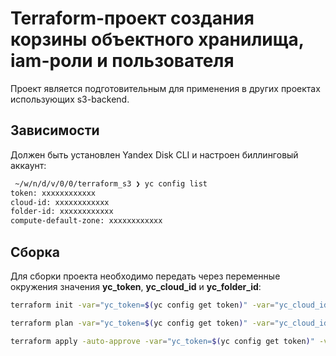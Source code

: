 # Terraform-проект создания корзины объектного хранилища, iam-роли и пользователя

Проект является подготовительным для применения в других проектах использующих s3-backend.

## Зависимости

Должен быть установлен Yandex Disk CLI и настроен биллинговый аккаунт:

```bash
 ~/w/n/d/v/0/0/terraform_s3 ❯ yc config list
token: xxxxxxxxxxxx
cloud-id: xxxxxxxxxxxx
folder-id: xxxxxxxxxxxx
compute-default-zone: xxxxxxxxxxxx
```

## Сборка

Для сборки проекта необходимо передать через переменные окружения значения **yc_token**, **yc_cloud_id** и **yc_folder_id**:

```bash
terraform init -var="yc_token=$(yc config get token)" -var="yc_cloud_id=$(yc config get cloud-id)" -var="yc_folder_id=$(yc config get folder-id)"

terraform plan -var="yc_token=$(yc config get token)" -var="yc_cloud_id=$(yc config get cloud-id)" -var="yc_folder_id=$(yc config get folder-id)"

terraform apply -auto-approve -var="yc_token=$(yc config get token)" -var="yc_cloud_id=$(yc config get cloud-id)" -var="yc_folder_id=$(yc config get folder-id)"
```

